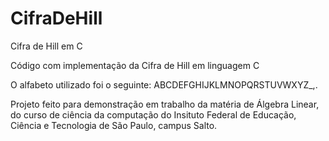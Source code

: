 # CifraDeHill
Cifra de Hill em C

Código com implementação da Cifra de Hill em linguagem C

O alfabeto utilizado foi o seguinte:
ABCDEFGHIJKLMNOPQRSTUVWXYZ_,.

Projeto feito para demonstração em trabalho da matéria de Álgebra Linear, do curso de ciência da computação do Insituto Federal de Educação, Ciência e Tecnologia de São Paulo, campus Salto.
